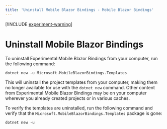 ```yaml
---
title: 'Uninstall Mobile Blazor Bindings - Mobile Blazor Bindings'
---
```


[!INCLUDE [experiment-warning](../includes/experiment-warning.md)]

# Uninstall Mobile Blazor Bindings

To uninstall Experimental Mobile Blazor Bindings from your computer, run the following command:

```shell
dotnet new -u Microsoft.MobileBlazorBindings.Templates
```

This will uninstall the project templates from your computer, making them no longer available for use with the `dotnet new` command. Other content from Experimental Mobile Blazor Bindings may be on your computer wherever you already created projects or in various caches.

To verify the templates are uninstalled, run the following command and verify that the `Microsoft.MobileBlazorBindings.Templates` package is gone:

```shell
dotnet new -u
```
